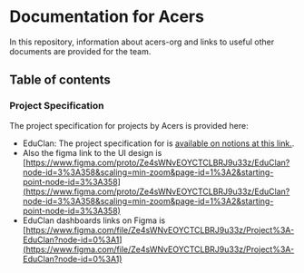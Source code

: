 # Documentation for Acers
In this repository, information about acers-org and links to useful other documents are provided for the team.
## Table of contents


### Project Specification
The project specification for projects by Acers is provided here:

- EduClan: The project specification for is [available on notions at this link.](https://damilola-davids.notion.site/Simple-PRD-6e19d5fe38104fa3b8ab4a11ac0f26de). 
- Also the figma link to the UI design is [https://www.figma.com/proto/Ze4sWNvEOYCTCLBRJ9u33z/EduClan?node-id=3%3A358&scaling=min-zoom&page-id=1%3A2&starting-point-node-id=3%3A358](https://www.figma.com/proto/Ze4sWNvEOYCTCLBRJ9u33z/EduClan?node-id=3%3A358&scaling=min-zoom&page-id=1%3A2&starting-point-node-id=3%3A358)
- EduClan dashboards links on Figma is [https://www.figma.com/file/Ze4sWNvEOYCTCLBRJ9u33z/Project%3A-EduClan?node-id=0%3A1](https://www.figma.com/file/Ze4sWNvEOYCTCLBRJ9u33z/Project%3A-EduClan?node-id=0%3A1)
